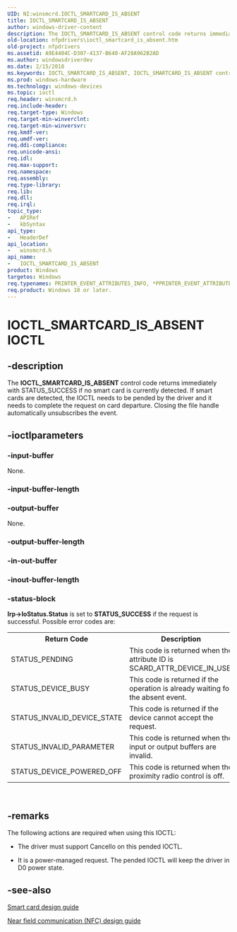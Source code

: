 ```yaml
---
UID: NI:winsmcrd.IOCTL_SMARTCARD_IS_ABSENT
title: IOCTL_SMARTCARD_IS_ABSENT
author: windows-driver-content
description: The IOCTL_SMARTCARD_IS_ABSENT control code returns immediately with STATUS_SUCCESS if no smart card is currently detected.
old-location: nfpdrivers\ioctl_smartcard_is_absent.htm
old-project: nfpdrivers
ms.assetid: A9E4404C-D307-4137-B640-AF28A962B2AD
ms.author: windowsdriverdev
ms.date: 2/15/2018
ms.keywords: IOCTL_SMARTCARD_IS_ABSENT, IOCTL_SMARTCARD_IS_ABSENT control code [Near-Field Proximity Drivers], nfpdrivers.ioctl_smartcard_is_absent, winsmcrd/IOCTL_SMARTCARD_IS_ABSENT
ms.prod: windows-hardware
ms.technology: windows-devices
ms.topic: ioctl
req.header: winsmcrd.h
req.include-header: 
req.target-type: Windows
req.target-min-winverclnt: 
req.target-min-winversvr: 
req.kmdf-ver: 
req.umdf-ver: 
req.ddi-compliance: 
req.unicode-ansi: 
req.idl: 
req.max-support: 
req.namespace: 
req.assembly: 
req.type-library: 
req.lib: 
req.dll: 
req.irql: 
topic_type:
-	APIRef
-	kbSyntax
api_type:
-	HeaderDef
api_location:
-	winsmcrd.h
api_name:
-	IOCTL_SMARTCARD_IS_ABSENT
product: Windows
targetos: Windows
req.typenames: PRINTER_EVENT_ATTRIBUTES_INFO, *PPRINTER_EVENT_ATTRIBUTES_INFO
req.product: Windows 10 or later.
---
```


# IOCTL_SMARTCARD_IS_ABSENT IOCTL


## -description


The <b>IOCTL_SMARTCARD_IS_ABSENT</b> 
   control code returns immediately with STATUS_SUCCESS if no smart card is currently detected. If smart cards are detected, the IOCTL needs to be pended by the driver and it needs to complete the request on card departure. Closing the file handle automatically unsubscribes the event.




## -ioctlparameters




### -input-buffer

None.


### -input-buffer-length



<text></text>




### -output-buffer

None.


### -output-buffer-length



<text></text>




### -in-out-buffer



<text></text>




### -inout-buffer-length



<text></text>




### -status-block

<b>Irp-&gt;IoStatus.Status</b> is set to <b>STATUS_SUCCESS</b> if the request is successful. Possible error codes are:

<table>
<tr>
<th>Return Code</th>
<th>Description</th>
</tr>
<tr>
<td>STATUS_PENDING</td>
<td>This code is returned when the attribute ID is SCARD_ATTR_DEVICE_IN_USE.</td>
</tr>
<tr>
<td>STATUS_DEVICE_BUSY</td>
<td>This code is returned if the operation is already waiting for the absent event.</td>
</tr>
<tr>
<td>STATUS_INVALID_DEVICE_STATE</td>
<td>This code is returned if the device cannot accept the request.
</td>
</tr>
<tr>
<td>STATUS_INVALID_PARAMETER</td>
<td>This code is returned when the input or output buffers are invalid.</td>
</tr>
<tr>
<td>STATUS_DEVICE_POWERED_OFF</td>
<td>This code is returned when the proximity radio control is off.</td>
</tr>
</table>
 


## -remarks



The following actions are required when using this IOCTL:<ul>
<li>

The driver must support CancelIo on this pended IOCTL.

</li>
<li>It is a power-managed request. The pended IOCTL will keep the driver in D0 power state.</li>
</ul>





## -see-also

<a href="https://msdn.microsoft.com/windows/hardware/drivers/nfc/design-guide-smart-card">Smart card design guide</a>



<a href="http://go.microsoft.com/fwlink/p/?LinkID=785320">Near field communication (NFC) design guide</a>



 

 


